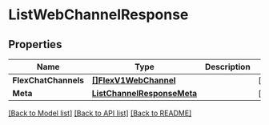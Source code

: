 # ListWebChannelResponse

## Properties

Name | Type | Description | Notes
------------ | ------------- | ------------- | -------------
**FlexChatChannels** | [**[]FlexV1WebChannel**](FlexV1WebChannel.md) |  |[optional] 
**Meta** | [**ListChannelResponseMeta**](ListChannelResponseMeta.md) |  |[optional] 

[[Back to Model list]](../README.md#documentation-for-models) [[Back to API list]](../README.md#documentation-for-api-endpoints) [[Back to README]](../README.md)


